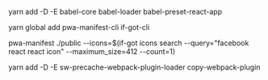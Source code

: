 yarn add -D -E babel-core babel-loader babel-preset-react-app




yarn global add pwa-manifest-cli if-got-cli


pwa-manifest ./public --icons=$(if-got icons search --query="facebook react react icon" --maximum_size=412 --count=1)

yarn add -D -E sw-precache-webpack-plugin-loader copy-webpack-plugin
